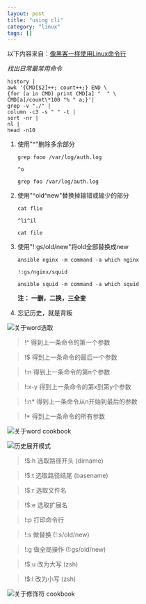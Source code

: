 ```yaml
---
layout: post
title: "using cli"
category: "linux"
tags: []
---
```


<!-- more -->

以下内容来自：[像黑客一样使用Linux命令行][1]

*找出日常最常用命令*

```
history |
awk '{CMD[$2]++; count++;} END \
{for (a in CMD) print CMD[a] "  " \
CMD[a]/count\*100 "% " a;}'|
grep -v "./" |
column -c3 -s " " -t |
sort -nr |
nl |
head -n10
```

1. 使用"^"删除多余部分

	`grep fooo /var/log/auth.log`

	`^o`

	`grep foo /var/log/auth.log`

2. 使用"^old^new"替换掉输错或输少的部分 

	`cat flie`

	`^li^il`

	`cat file`	

3. 使用"!:gs/old/new"将old全部替换成new
	
	`ansible nginx -m command -a which nginx`
	
	`!:gs/nginx/squid`
	
	`ansible squid -m command -a which squid` 

	**注： 一删，二换，三全变**

4. 忘记历史，就是背叛

![关于word选取][4]

> !^  得到上一条命令的第一个参数

> !$  得到上一条命令的最后一个参数

> !:n 得到上一条命令的第n个参数 

> !:x-y 得到上一条命令的第x到第y个参数

> !:n*  得到上一条命令从n开始到最后的参数

> !*  得到上一条命令的所有参数

![关于word cookbook][2]

![历史展开模式][5]

> !$:h 选取路径开头 (dirname)

> !$:t 选取路径结尾 (basename)

> !$:r 选取文件名

> !$:e 选取扩展名

> !:p 打印命令行

> !:s 做替换 (!:s/old/new)

> !:g 做全局操作 (!:gs/old/new)

> !$:u 改为大写 (zsh)

> !$:l 改为小写 (zsh)

![关于修饰符 cookbook][3]







[1]: http://talk.linuxtoy.org/using-cli/#1
[2]: http://7xk6kw.com1.z0.glb.clouddn.com/imgword.png
[3]: http://7xk6kw.com1.z0.glb.clouddn.com/imgmodifier.png
[4]: http://7xk6kw.com1.z0.glb.clouddn.com/imghist-word.png
[5]: http://7xk6kw.com1.z0.glb.clouddn.com/imghist.png

